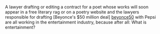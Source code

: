 A lawyer drafting or editing a contract for a poet whose works will soon appear in a free literary rag or on a poetry website and the lawyers responsible for drafting [Beyonce's $50 million deal] [beyonce50] with Pepsi are all working in the entertainment industry, because after all: What is entertainment? 

[beyonce50]: http://www.nytimes.com/2012/12/10/business/media/in-beyonce-deal-pepsi-focuses-on-collaboration.html	"Beyonce's Deal With Pepsi"
[wipo]:		http://www.wipo.int/about-ip/en/	"World Intellectual Property Organization"
[showrunners]:	http://www.kickstarter.com/projects/showrunnersfilm/showrunners-a-documentary-film	"Documentary on Showrunners"
[thresq]:	http://www.hollywoodreporter.com/blogs/thr-esq "The Hollywood Reporter Esq."
[patsy]:	http://quoteinvestigator.com/2011/07/09/poker-patsy/ "patsy at the poker table"
[4ever-1day]:	http://www.youtube.com/watch?v=tk862BbjWx4	"Forever Less One Day: Copyright"
[vine]:		https://vine.co/ "Vine"
